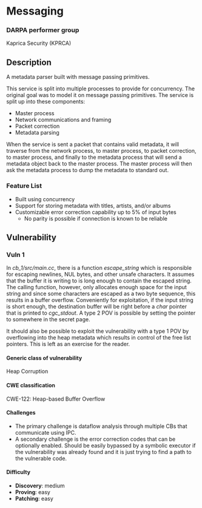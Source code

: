 # Messaging

### DARPA performer group
Kaprica Security (KPRCA)

## Description

A metadata parser built with message passing primitives.

This service is split into multiple processes to provide for concurrency. The original goal was to model it on message passing primitives. The service is split up into these components:

 - Master process 
 - Network communications and framing
 - Packet correction
 - Metadata parsing

When the service is sent a packet that contains valid metadata, it will traverse from the network process, to master process, to packet correction, to master process, and finally to the metadata process that will send a metadata object back to the master process. The master process will then ask the metadata process to dump the metadata to standard out.

### Feature List

 - Built using concurrency
 - Support for storing metadata with titles, artists, and/or albums
 - Customizable error correction capability up to 5% of input bytes
   - No parity is possible if connection is known to be reliable

## Vulnerability
### Vuln 1

In *cb\_1/src/main.cc*, there is a function *escape\_string* which is responsible for escaping newlines, NUL bytes, and other unsafe characters. It assumes that the buffer it is writing to is long enough to contain the escaped string. The calling function, however, only allocates enough space for the input string and since some characters are escaped as a two byte sequence, this results in a buffer overflow. Conveniently for exploitation, if the input string is short enough, the destination buffer will be right before a *char* pointer that is printed to *cgc_stdout*. A type 2 POV is possible by setting the pointer to somewhere in the secret page.

It should also be possible to exploit the vulnerability with a type 1 POV by overflowing into the heap metadata which results in control of the free list pointers. This is left as an exercise for the reader.

#### Generic class of vulnerability

Heap Corruption

#### CWE classification

CWE-122: Heap-based Buffer Overflow

#### Challenges

 - The primary challenge is dataflow analysis through multiple CBs that communicate using IPC.
 - A secondary challenge is the error correction codes that can be optionally enabled. Should be easily bypassed by a symbolic executor if the vulnerability was already found and it is just trying to find a path to the vulnerable code.

#### Difficulty

 - **Discovery**: medium
 - **Proving**: easy
 - **Patching**: easy
